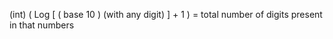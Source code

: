 (int) ( Log [ ( base 10 ) (with any digit) ] + 1 ) = total number of digits present in that numbers
